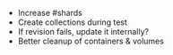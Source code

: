 - Increase #shards 
- Create collections during test 
- If revision fails, update it internally?
- Better cleanup of containers & volumes 
